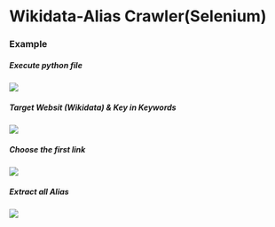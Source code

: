 # Wikidata-Alias Crawler(Selenium)

### Example

##### Execute python file
![](https://i.imgur.com/odgBdY7.jpg)

##### Target Websit (Wikidata) & Key in Keywords
![](https://i.imgur.com/kfNHQ4i.jpg)

##### Choose the first link
![](https://i.imgur.com/KsUaDSx.jpg)

##### Extract all Alias
![](https://i.imgur.com/BHKFemi.jpg)
